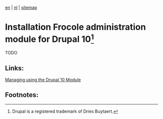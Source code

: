 [en](/en/frocole_install_module) | [nl](/nl/frocole_install_module) | [sitemap](/en/sitemap)

# Installation Frocole administration module for Drupal 10[^1]

TODO

## Links:
[Managing using the Drupal 10 Module](/en/frocole_beheer)

## Footnotes:
[^1]: Drupal is a registered trademark of Dries Buytaert.
